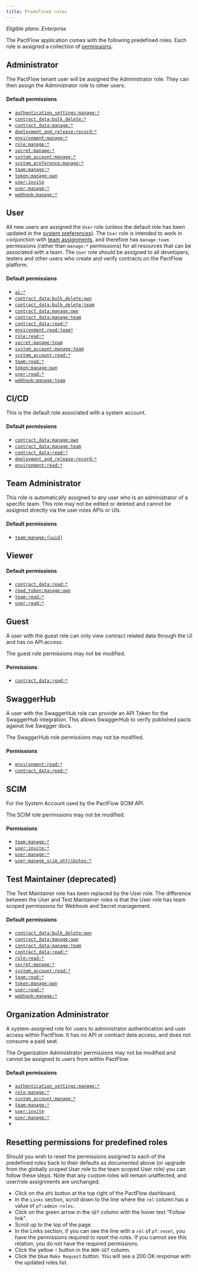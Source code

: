 ```yaml
---
title: Predefined roles
---
```


_Eligible plans: Enterprise_

The PactFlow application comes with the following predefined roles. Each role is assigned a collection of [permissions](/docs/permissions).

## Administrator

The PactFlow tenant user will be assigned the Administrator role. They can then assign the Administrator role to other users.

#### Default permissions

- [`authentication_settings:manage:*`](/docs/permissions/#authentication_settingsmanage)
- [`contract_data:bulk_delete:*`](/docs/permissions#contract_databulk_delete)
- [`contract_data:manage:*`](/docs/permissions#contract_datamanage)
- [`deployment_and_release:record:*`](/docs/permissions#deployment_and_releaserecord)
- [`environment:manage:*`](/docs/permissions#environmentmanage)
- [`role:manage:*`](/docs/permissions#rolemanage)
- [`secret:manage:*`](/docs/permissions#secretmanage)
- [`system_account:manage:*`](/docs/permissions#system_accountmanage)
- [`system_preference:manage:*`](/docs/permissions#system_preferencemanage)
- [`team:manage:*`](/docs/permissions#teammanage)
- [`token:manage:own`](/docs/permissions#tokenmanageown)
- [`user:invite`](/docs/permissions#userinvite)
- [`user:manage:*`](/docs/permissions#usermanage)
- [`webhook:manage:*`](/docs/permissions#webhookmanage)

## User

All new users are assigned the `User` role (unless the default role has been updated in the [system preferences](/docs/user-interface/settings/preferences#system-preferences)). The `User` role is intended to work in conjunction with [team assignments](/docs/user-interface/settings/teams), and therefore has `manage:team` permissions (rather than `manage:*` permissions) for all resources that can be associated with a team. The `User` role should be assigned to all developers, testers and other users who create and verify contracts on the PactFlow platform.

#### Default permissions

- [`ai:*`](/docs/permissions#ai)
- [`contract_data:bulk_delete:own`](/docs/permissions#contract_databulk_deleteown)
- [`contract_data:bulk_delete:team`](/docs/permissions#contract_databulk_deleteteam)
- [`contract_data:manage:own`](/docs/permissions#contract_datamanageown)
- [`contract_data:manage:team`](/docs/permissions#contract_datamanageteam)
- [`contract_data:read:*`](/docs/permissions#contract_dataread)
- [`environment:read:team*`](/docs/permissions#environmentreadteam)
- [`role:read:*`](/docs/permissions#roleread)
- [`secret:manage:team`](/docs/permissions#secretmanageteam)
- [`system_account:manage:team`](/docs/permissions#system_accountmanageteam)
- [`system_account:read:*`](/docs/permissions#system_accountread)
- [`team:read:*`](/docs/permissions#teamread)
- [`token:manage:own`](/docs/permissions#tokenmanageown)
- [`user:read:*`](/docs/permissions#userread)
- [`webhook:manage:team`](/docs/permissions#webhookmanageteam)

## CI/CD

This is the default role associated with a system account.

#### Default permissions

- [`contract_data:manage:own`](/docs/permissions#contract_datamanageown)
- [`contract_data:manage:team`](/docs/permissions#contract_datamanageteam)
- [`contract_data:read:*`](/docs/permissions#contract_dataread)
- [`deployment_and_release:record:*`](/docs/permissions#deployment_and_releaserecord)
- [`environment:read:*`](/docs/permissions#environmentread)

## Team Administrator

This role is automatically assigned to any user who is an administrator of a specific team. This role may not be edited or deleted and cannot be assigned directly via the user roles APIs or UIs.

#### Default permissions

- [`team:manage:{uuid}`](/docs/permissions#teammanageuuid)

## Viewer

#### Default permissions

- [`contract_data:read:*`](/docs/permissions#contract_dataread)
- [`read_token:manage:own`](/docs/permissions#read_tokenmanageown)
- [`team:read:*`](/docs/permissions#teamread)
- [`user:read:*`](/docs/permissions#userread)

## Guest

A user with the guest role can only view contract related data through the UI and has no API access.

The guest role permissions may not be modified.

#### Permissions

- [`contract_data:read:*`](/docs/permissions#contract_dataread)

## SwaggerHub

A user with the SwaggerHub role can provide an API Token for the SwaggerHub integration. This allows SwaggerHub to verify published pacts against live Swagger docs.

The SwaggerHub role permissions may not be modified.

#### Permissions

- [`environment:read:*`](/docs/permissions#environmentread)
- [`contract_data:read:*`](/docs/permissions#contract_dataread)

## SCIM

For the System Account used by the PactFlow SCIM API.

The SCIM role permissions may not be modified.

#### Permissions

- [`team:manage:*`](/docs/permissions#teammanage)
- [`user:invite:*`](/docs/permissions#userinvite)
- [`user:manage:*`](/docs/permissions#usermanage)
- [`user:manage_scim_attributes:*`](/docs/permissions#usermanage_scim_attributes)

## Test Maintainer (deprecated)

The Test Maintainer role has been replaced by the User role. The difference between the User and Test Maintainer roles is that the User role has team scoped permissions for Webhook and Secret management.

#### Default permissions

- [`contract_data:bulk_delete:own`](/docs/permissions#contract_databulk_deleteown)
- [`contract_data:manage:own`](/docs/permissions#contract_datamanageown)
- [`contract_data:manage:team`](/docs/permissions#contract_datamanageteam)
- [`contract_data:read:*`](/docs/permissions#contract_dataread)
- [`role:read:*`](/docs/permissions#roleread)
- [`secret:manage:*`](/docs/permissions#secretmanage)
- [`system_account:read:*`](/docs/permissions#system_accountread)
- [`team:read:*`](/docs/permissions#teamread)
- [`token:manage:own`](/docs/permissions#tokenmanageown)
- [`user:read:*`](/docs/permissions#userread)
- [`webhook:manage:*`](/docs/permissions#webhookmanage)

## Organization Administrator

A system-assigned role for users to administrator authentication and user access within PactFlow. It has no API or contract data access, and does not consume a paid seat.

The Organization Administrator permissions may not be modified and cannot be assigned to users from within PactFlow.

#### Default permissions

- [`authentication_settings:manage:*`](/docs/permissions/#authentication_settingsmanage)
- [`role:manage:*`](/docs/permissions#rolemanage)
- [`system_account:manage:*`](/docs/permissions#system_accountmanage)
- [`team:manage:*`](/docs/permissions#teammanage)
- [`user:invite`](/docs/permissions#userinvite)
- [`user:manage:*`](/docs/permissions#usermanage)
- 
## Resetting permissions for predefined roles

Should you wish to reset the permissions assigned to each of the predefined roles back to their defaults as documented above (or upgrade from the globally scoped User role to the team scoped User role) you can follow these steps. Note that any custom roles will remain unaffected, and user/role assignments are unchanged.

- Click on the `API` button at the top right of the PactFlow dashboard.
- In the `Links` section, scroll down to the line where the `rel` column has a value of `pf:admin-roles`.
- Click on the green arrow in the `GET` column with the hover text "Follow link".
- Scroll up to the top of the page.
- In the Links section, if you can see the line with a `rel` of `pf:reset`, you have the permissions required to reset the roles. If you cannot see this relation, you do not have the required permissions.
- Click the yellow `!` button in the `NON-GET` column.
- Click the blue `Make Request` button. You will see a 200 OK response with the updated roles list.
